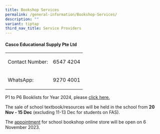 ```yaml
---
title: Bookshop Services
permalink: /general-information/Bookshop-Services/
description: ""
variant: tiptap
third_nav_title: Service Providers
---
```

<h4><strong>Casco Educational Supply Pte Ltd</strong></h4><table><tbody><tr><td rowspan="1" colspan="1"><p>Contact Number:</p></td><td rowspan="1" colspan="1"><p>6547 4204</p></td></tr><tr><td rowspan="1" colspan="1"><p>WhatsApp:</p></td><td rowspan="1" colspan="1"><p>9270 4001</p></td></tr></tbody></table><p></p><p>P1 to P6 Booklists for Year 2024, please <a href="https://drive.google.com/drive/folders/1u1D_W9VIKjTg-iK2Fg0xETGBXv8aQ9Pw?usp=sharing" rel="noopener noreferrer nofollow" target="_blank">click here.</a></p><p>The sale of school textbook/resources will be held in the school from <strong>20 Nov - 15 Dec</strong> (excluding 11-13 Dec for students on FAS).</p><p>The <a href="https://smex-ctp.trendmicro.com/wis/clicktime/v1/query?url=www.fgps.cascoedusupply.com.sg&amp;umid=a6ecb81f-775e-4879-a331-36d661d8fdad&amp;auth=e929269a55a0d32e6216ace4b2af01825e2bf518-0b02ae86ea5f4156cd2a9782f4969b2ae2afc8b8" rel="noopener noreferrer nofollow" target="_blank">appointment</a> for school bookshop online store will be open on 6 November 2023.</p>